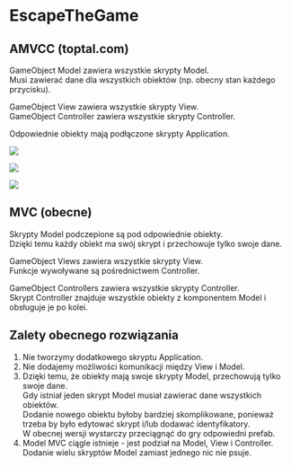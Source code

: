 # EscapeTheGame

## AMVCC (toptal.com)

GameObject Model zawiera wszystkie skrypty Model.\
Musi zawierać dane dla wszystkich obiektów (np. obecny stan każdego przycisku).

GameObject View zawiera wszystkie skrypty View.\
GameObject Controller zawiera wszystkie skrypty Controller.

Odpowiednie obiekty mają podłączone skrypty Application.

![](https://i.imgur.com/DLKJoaq.png)

![](https://i.imgur.com/YdtUkjS.png)

![](https://i.imgur.com/ZNbDDFW.png)

## MVC (obecne)

Skrypty Model podczepione są pod odpowiednie obiekty.\
Dzięki temu każdy obiekt ma swój skrypt i przechowuje tylko swoje dane.

GameObject Views zawiera wszystkie skrypty View.\
Funkcje wywoływane są pośrednictwem Controller.

GameObject Controllers zawiera wszystkie skrypty Controller.\
Skrypt Controller znajduje wszystkie obiekty z komponentem Model i obsługuje je po kolei.

## Zalety obecnego rozwiązania
1) Nie tworzymy dodatkowego skryptu Application.
2) Nie dodajemy możliwości komunikacji między View i Model.
3) Dzięki temu, że obiekty mają swoje skrypty Model, przechowują tylko swoje dane.\
Gdy istniał jeden skrypt Model musiał zawierać dane wszystkich obiektów.\
Dodanie nowego obiektu byłoby bardziej skomplikowane, ponieważ trzeba by było edytować skrypt i/lub dodawać identyfikatory.\
W obecnej wersji wystarczy przeciągnąć do gry odpowiedni prefab.
4) Model MVC ciągle istnieje - jest podział na Model, View i Controller. Dodanie wielu skryptów Model zamiast jednego nic nie psuje.

